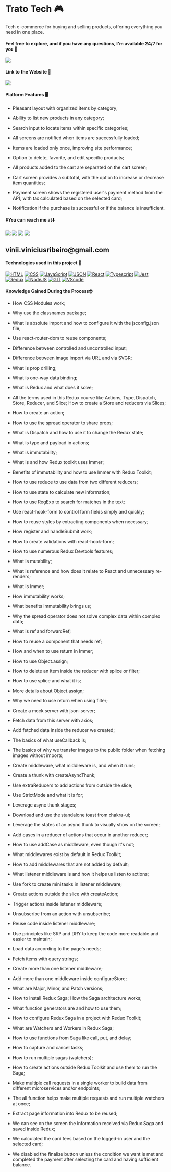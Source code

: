 # Trato Tech 🎮

Tech e-commerce for buying and selling products, offering everything you need in one place.

#### Feel free to explore, and if you have any questions, I'm available 24/7 for you 🫵

<div>
    <img src='./public/TratoTech.gif'/>
</div>

#### Link to the Website 🎯

<div>
    <a href="https://trato-tech-three.vercel.app" target="_blank" rel="noopener noreferrer"><img src="https://img.shields.io/badge/website-000000?style=for-the-badge&logo=About.me&logoColor=white" target="_blank"></a>
</div>

#### Platform Features 🖥️

- Pleasant layout with organized items by category;

- Ability to list new products in any category;

- Search input to locate items within specific categories;

- All screens are notified when items are successfully loaded;

- Items are loaded only once, improving site performance;

- Option to delete, favorite, and edit specific products;

- All products added to the cart are separated on the cart screen;

- Cart screen provides a subtotal, with the option to increase or decrease item quantities;

- Payment screen shows the registered user's payment method from the API, with tax calculated based on the selected card;

- Notification if the purchase is successful or if the balance is insufficient.

#### ⬇️You can reach me at⬇️

<div> 
    <a href="https://www.linkedin.com/in/vinicius-ribeiro-4690741ba/" target="_blank"><img src="https://img.shields.io/badge/LinkedIn-0077B5?style=for-the-badge&logo=linkedin&logoColor=white" target="_blank"></a>
    <a href="https://wa.me/5511943232223" target="_blank"><img src="https://img.shields.io/badge/WhatsApp-25D366?style=for-the-badge&logo=whatsapp&logoColor=white" target="_blank"></a>
    <a href="www.youtube.com/@Devdebotas" target="_blank"><img src="https://img.shields.io/badge/YouTube-FF0000?style=for-the-badge&logo=youtube&logoColor=white" target="_blank"></a>
    <a href="vinii.viniciusribeiro@gmail.com" target="_blank"><img src="https://img.shields.io/badge/Gmail-D14836?style=for-the-badge&logo=gmail&logoColor=white" target="_blank"></a> 
    <h2>vinii.viniciusribeiro@gmail.com</h2>
</div>

#### Technologies used in this project 🤖

[![HTML](https://img.shields.io/badge/HTML-239120?style=for-the-badge&logo=html5&logoColor=white)](#)
[![CSS](https://img.shields.io/badge/CSS-239120?&style=for-the-badge&logo=css3&logoColor=white)](#)
[![JavaScript](https://img.shields.io/badge/JavaScript-323330?style=for-the-badge&logo=javascript&logoColor=F7DF1E)](#)
[![JSON](https://img.shields.io/badge/json%20web%20tokens-323330?style=for-the-badge&logo=json-web-tokens&logoColor=pink)](#)
[![React](https://img.shields.io/badge/React-20232A?style=for-the-badge&logo=react&logoColor=61DAFB)](#)
[![Typescript](https://img.shields.io/badge/TypeScript-007ACC?style=for-the-badge&logo=typescript&logoColor=white)](#)
[![Jest](https://img.shields.io/badge/Jest-323330?style=for-the-badge&logo=Jest&logoColor=white)](#)
[![Redux](https://img.shields.io/badge/Redux-593D88?style=for-the-badge&logo=redux&logoColor=white)](#)
[![NodeJS](https://img.shields.io/badge/Node.js-43853D?style=for-the-badge&logo=node.js&logoColor=white)](#)
[![GIT](https://img.shields.io/badge/GIT-E44C30?style=for-the-badge&logo=git&logoColor=white)](#)
[![VScode](https://img.shields.io/badge/Made%20for-VSCode-1f425f.svg)](#)

#### Knowledge Gained During the Process🤓

- How CSS Modules work;

- Why use the classnames package;

- What is absolute import and how to configure it with the jsconfig.json file;

- Use react-router-dom to reuse components;

- Difference between controlled and uncontrolled input;

- Difference between image import via URL and via SVGR;

- What is prop drilling;

- What is one-way data binding;

- What is Redux and what does it solve;

- All the terms used in this Redux course like Actions, Type, Dispatch, Store, Reducer, and Slice; How to create a Store and reducers via Slices;

- How to create an action;

- How to use the spread operator to share props;

- What is Dispatch and how to use it to change the Redux state;

- What is type and payload in actions;

- What is immutability;

- What is and how Redux toolkit uses Immer;

- Benefits of immutability and how to use Immer with Redux Toolkit;

- How to use reduce to use data from two different reducers;

- How to use state to calculate new information;

- How to use RegExp to search for matches in the text;

- Use react-hook-form to control form fields simply and quickly;

- How to reuse styles by extracting components when necessary;

- How register and handleSubmit work;

- How to create validations with react-hook-form;

- How to use numerous Redux Devtools features;

- What is mutability;

- What is reference and how does it relate to React and unnecessary re-renders;

- What is Immer;

- How immutability works;

- What benefits immutability brings us;

- Why the spread operator does not solve complex data within complex data;

- What is ref and forwardRef;

- How to reuse a component that needs ref;

- How and when to use return in Immer;

- How to use Object.assign;

- How to delete an item inside the reducer with splice or filter;

- How to use splice and what it is;

- More details about Object.assign;

- Why we need to use return when using filter;

- Create a mock server with json-server;

- Fetch data from this server with axios;

- Add fetched data inside the reducer we created;

- The basics of what useCallback is;

- The basics of why we transfer images to the public folder when fetching images without imports;

- Create middleware, what middleware is, and when it runs;

- Create a thunk with createAsyncThunk;

- Use extraReducers to add actions from outside the slice;

- Use StrictMode and what it is for;

- Leverage async thunk stages;

- Download and use the standalone toast from chakra-ui;

- Leverage the states of an async thunk to visually show on the screen;

- Add cases in a reducer of actions that occur in another reducer;

- How to use addCase as middleware, even though it's not;

- What middlewares exist by default in Redux Toolkit;

- How to add middlewares that are not added by default;

- What listener middleware is and how it helps us listen to actions;

- Use fork to create mini tasks in listener middleware;

- Create actions outside the slice with createAction;

- Trigger actions inside listener middleware;

- Unsubscribe from an action with unsubscribe;

- Reuse code inside listener middleware;

- Use principles like SRP and DRY to keep the code more readable and easier to maintain;

- Load data according to the page's needs;

- Fetch items with query strings;

- Create more than one listener middleware;

- Add more than one middleware inside configureStore;

- What are Major, Minor, and Patch versions;

- How to install Redux Saga; How the Saga architecture works;

- What function generators are and how to use them;

- How to configure Redux Saga in a project with Redux Toolkit;

- What are Watchers and Workers in Redux Saga;

- How to use functions from Saga like call, put, and delay;

- How to capture and cancel tasks;

- How to run multiple sagas (watchers);

- How to create actions outside Redux Toolkit and use them to run the Saga;

- Make multiple call requests in a single worker to build data from different microservices and/or endpoints;

- The all function helps make multiple requests and run multiple watchers at once;

- Extract page information into Redux to be reused;

- We can see on the screen the information received via Redux Saga and saved inside Redux;

- We calculated the card fees based on the logged-in user and the selected card;

- We disabled the finalize button unless the condition we want is met and completed the payment after selecting the card and having sufficient balance.
